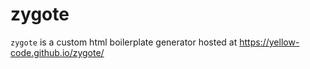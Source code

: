 # zygote
`zygote` is a custom html boilerplate generator hosted at https://yellow-code.github.io/zygote/
